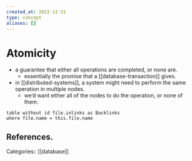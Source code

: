 ```yaml
---
created_at: 2022-12-31
type: concept
aliases: []
---
```


# Atomicity

- a guarantee that either all operations are completed, or none are.
	- essentially the promise that a [[database-transaction]] gives.
- in [[distributed-systems]], a system might need to perform the same operation in multiple nodes.
	- we’d want either all of the nodes to do the operation, or none of them.

```dataview
table without id file.inlinks as Backlinks
where file.name = this.file.name
```

## References.

Categories:: [[database]]
